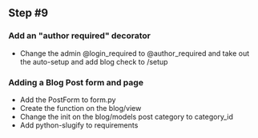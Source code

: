## Step #9

### Add an "author required" decorator
- Change the admin @login_required to @author_required and take out the auto-setup and add blog check to /setup

### Adding a Blog Post form and page
- Add the PostForm to form.py
- Create the function on the blog/view
- Change the init on the blog/models post category to category_id
- Add python-slugify to requirements
